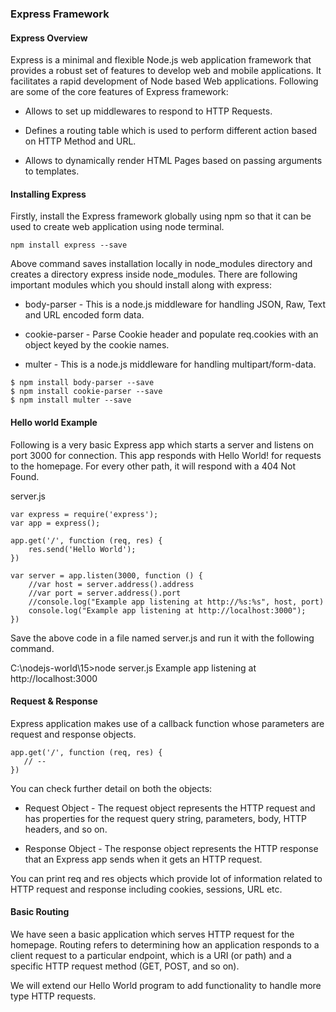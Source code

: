 ### Express Framework

#### Express Overview

Express is a minimal and flexible Node.js web application framework that provides a robust set of features to develop web and mobile applications. It facilitates a rapid development of Node based Web applications. Following are some of the core features of Express framework:

* Allows to set up middlewares to respond to HTTP Requests.

* Defines a routing table which is used to perform different action based on HTTP Method and URL.

* Allows to dynamically render HTML Pages based on passing arguments to templates.

#### Installing Express

Firstly, install the Express framework globally using npm so that it can be used to create web application using node terminal.

``` npm install express --save ```

Above command saves installation locally in node_modules directory and creates a directory express inside node_modules. There are following important modules which you should install along with express:

* body-parser - This is a node.js middleware for handling JSON, Raw, Text and URL encoded form data.

* cookie-parser - Parse Cookie header and populate req.cookies with an object keyed by the cookie names.

* multer - This is a node.js middleware for handling multipart/form-data.

```
$ npm install body-parser --save
$ npm install cookie-parser --save
$ npm install multer --save
```


#### Hello world Example

Following is a very basic Express app which starts a server and listens on port 3000 for connection. This app responds with Hello World! for requests to the homepage. For every other path, it will respond with a 404 Not Found.


server.js
```
var express = require('express');
var app = express();

app.get('/', function (req, res) {
    res.send('Hello World');
})

var server = app.listen(3000, function () {
    //var host = server.address().address
    //var port = server.address().port
    //console.log("Example app listening at http://%s:%s", host, port)
    console.log("Example app listening at http://localhost:3000");
})

```

Save the above code in a file named server.js and run it with the following command.

C:\nodejs-world\15>node server.js
Example app listening at http://localhost:3000

#### Request & Response
Express application makes use of a callback function whose parameters are request and response objects.

```
app.get('/', function (req, res) {
   // --
})
```


You can check further detail on both the objects:

* Request Object - The request object represents the HTTP request and has properties for the request query string, parameters, body, HTTP headers, and so on.

* Response Object - The response object represents the HTTP response that an Express app sends when it gets an HTTP request.

You can print req and res objects which provide lot of information related to HTTP request and response including cookies, sessions, URL etc.


#### Basic Routing

We have seen a basic application which serves HTTP request for the homepage. Routing refers to determining how an application responds to a client request to a particular endpoint, which is a URI (or path) and a specific HTTP request method (GET, POST, and so on).

We will extend our Hello World program to add functionality to handle more type HTTP requests.


